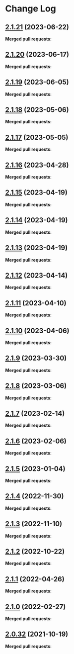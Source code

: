 # Change Log

## [2.1.21](https://github.com/networknt/hybrid-command/tree/2.1.21) (2023-06-22)


**Merged pull requests:**


## [2.1.20](https://github.com/networknt/hybrid-command/tree/2.1.20) (2023-06-17)


**Merged pull requests:**


## [2.1.19](https://github.com/networknt/hybrid-command/tree/2.1.19) (2023-06-05)


**Merged pull requests:**




## [2.1.18](https://github.com/networknt/hybrid-command/tree/2.1.18) (2023-05-06)


**Merged pull requests:**




## [2.1.17](https://github.com/networknt/hybrid-command/tree/2.1.17) (2023-05-05)


**Merged pull requests:**


## [2.1.16](https://github.com/networknt/hybrid-command/tree/2.1.16) (2023-04-28)


**Merged pull requests:**




## [2.1.15](https://github.com/networknt/hybrid-command/tree/2.1.15) (2023-04-19)


**Merged pull requests:**


## [2.1.14](https://github.com/networknt/hybrid-command/tree/2.1.14) (2023-04-19)


**Merged pull requests:**




## [2.1.13](https://github.com/networknt/hybrid-command/tree/2.1.13) (2023-04-19)


**Merged pull requests:**


## [2.1.12](https://github.com/networknt/hybrid-command/tree/2.1.12) (2023-04-14)


**Merged pull requests:**




## [2.1.11](https://github.com/networknt/hybrid-command/tree/2.1.11) (2023-04-10)


**Merged pull requests:**


## [2.1.10](https://github.com/networknt/hybrid-command/tree/2.1.10) (2023-04-06)


**Merged pull requests:**


## [2.1.9](https://github.com/networknt/hybrid-command/tree/2.1.9) (2023-03-30)


**Merged pull requests:**




## [2.1.8](https://github.com/networknt/hybrid-command/tree/2.1.8) (2023-03-06)


**Merged pull requests:**


## [2.1.7](https://github.com/networknt/hybrid-command/tree/2.1.7) (2023-02-14)


**Merged pull requests:**




## [2.1.6](https://github.com/networknt/hybrid-command/tree/2.1.6) (2023-02-06)


**Merged pull requests:**


## [2.1.5](https://github.com/networknt/hybrid-command/tree/2.1.5) (2023-01-04)


**Merged pull requests:**


## [2.1.4](https://github.com/networknt/hybrid-command/tree/2.1.4) (2022-11-30)


**Merged pull requests:**


## [2.1.3](https://github.com/networknt/hybrid-command/tree/2.1.3) (2022-11-10)


**Merged pull requests:**


## [2.1.2](https://github.com/networknt/hybrid-command/tree/2.1.2) (2022-10-22)


**Merged pull requests:**


## [2.1.1](https://github.com/networknt/hybrid-command/tree/2.1.1) (2022-04-26)


**Merged pull requests:**


## [2.1.0](https://github.com/networknt/hybrid-command/tree/2.1.0) (2022-02-27)


**Merged pull requests:**


## [2.0.32](https://github.com/lightapi/hybrid-command/tree/2.0.32) (2021-10-19)


**Merged pull requests:**

